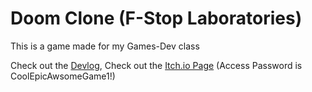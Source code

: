 # Doom Clone (F-Stop Laboratories)
 
This is a game made for my Games-Dev class


Check out the [Devlog](https://star-cotija-37c.notion.site/F-Stop-Lab-Dev-Log-8cfbc5dac73e4d89b5a554417fb452c7), Check out the [Itch.io Page](https://the-dj-gamer-productions.itch.io/f-stop-laboratories) (Access Password is CoolEpicAwsomeGame1!)

